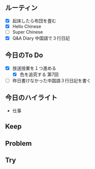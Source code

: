 ## ルーティン
- [x] 起床したら布団を畳む
- [x] Hello Chinese
- [ ] Super Chinese
- [x] Q&A Diary 中国語で３行日記
## 今日のTo Do
- [x] 放送授業を１つ進める
	- [x] 色を追究する 第7回
- [ ] 昨日書けなかった中国語３行日記を書く
## 今日のハイライト
- 仕事
## Keep
## Problem
## Try

